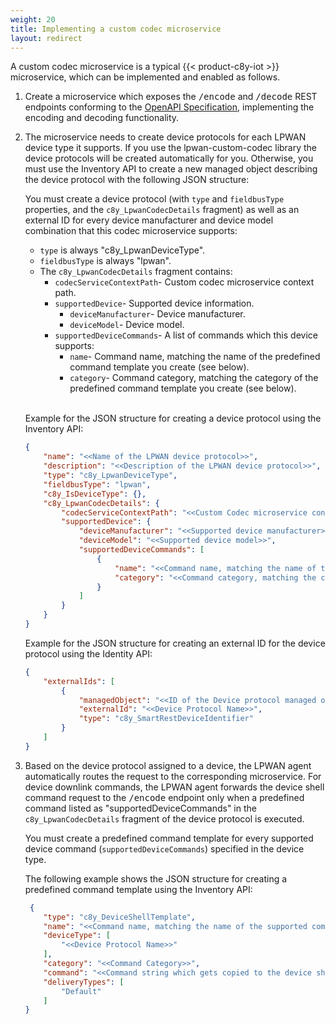 ```yaml
---
weight: 20
title: Implementing a custom codec microservice
layout: redirect
---
```


A custom codec microservice is a typical {{< product-c8y-iot >}} microservice, which can be implemented and enabled as follows.

1. Create a microservice which exposes the <kbd>/encode</kbd> and <kbd>/decode</kbd> REST endpoints conforming to the [OpenAPI Specification](/files/rest/lpwan-custom-codec-openapi.yaml), implementing the encoding and decoding functionality.

2. The microservice needs to create device protocols for each LPWAN device type it supports. If you use the lpwan-custom-codec library the device protocols will be created automatically for you. 
Otherwise, you must use the Inventory API to create a new managed object describing the device protocol with the following JSON structure:

    You must create a device protocol (with `type` and `fieldbusType` properties, and the `c8y_LpwanCodecDetails` fragment) as well as an external ID for every device manufacturer and device model combination that this codec microservice supports:

    * `type` is always "c8y_LpwanDeviceType".
    * `fieldbusType` is always "lpwan".
    * The `c8y_LpwanCodecDetails` fragment contains:
        * `codecServiceContextPath`- Custom codec microservice context path.
        * `supportedDevice`- Supported device information.
            *  `deviceManufacturer`- Device manufacturer.
            *  `deviceModel`- Device model.
        * `supportedDeviceCommands`- A list of commands which this device supports:
            * `name`- Command name, matching the name of the predefined command template you create (see below).
            * `category`- Command category, matching the category of the predefined command template you create (see below).

    <br/>

    Example for the JSON structure for creating a device protocol using the Inventory API:

    ```json
    {
    	"name": "<<Name of the LPWAN device protocol>>",
    	"description": "<<Description of the LPWAN device protocol>>",
    	"type": "c8y_LpwanDeviceType",
    	"fieldbusType": "lpwan",
    	"c8y_IsDeviceType": {},
    	"c8y_LpwanCodecDetails": {
    		"codecServiceContextPath": "<<Custom Codec microservice context path>>",
    		"supportedDevice": {
    			"deviceManufacturer": "<<Supported device manufacturer>>",
                "deviceModel": "<<Supported device model>>",
    			"supportedDeviceCommands": [
    				{
    					"name": "<<Command name, matching the name of the Predefined Command template you create>>",
    					"category": "<<Command category, matching the category of the Predefined Command template you create>>"
    				}
    			]
    		}
    	}
    }
    ```

    Example for the JSON structure for creating an external ID for the device protocol using the Identity API:

    ```json
    {
    	"externalIds": [
    		{
    			"managedObject": "<<ID of the Device protocol managed object>>",
    			"externalId": "<<Device Protocol Name>>",
    			"type": "c8y_SmartRestDeviceIdentifier"
    		}
    	]
    }
    ```

3. Based on the device protocol assigned to a device, the LPWAN agent automatically routes the request to the corresponding microservice.
  For device downlink commands, the LPWAN agent forwards the device shell command request to the <kbd>/encode</kbd> endpoint only when a predefined command listed as "supportedDeviceCommands" in the `c8y_LpwanCodecDetails` fragment of the device protocol is executed.

    You must create a predefined command template for every supported device command (`supportedDeviceCommands`) specified in the device type.

    The following example shows the JSON structure for creating a predefined command template using the Inventory API:

    ```json
     {
    	"type": "c8y_DeviceShellTemplate",
    	"name": "<<Command name, matching the name of the supported command mentioned in the device protocol>>",
    	"deviceType": [
    		"<<Device Protocol Name>>"
    	],
    	"category": "<<Command Category>>",
    	"command": "<<Command string which gets copied to the device shell command prompt when the user chooses this Predefined command>>",
    	"deliveryTypes": [
    		"Default"
    	]
    }
    ```
